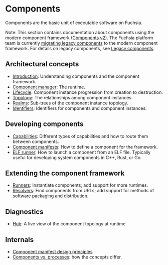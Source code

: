 # Components

Components are the basic unit of executable software on Fuchsia.

Note: This section contains documentation about components using the modern
component framework ([Components v2][glossary.components v2]). The Fuchsia
platform team is currently [migrating legacy components][migration] to the
modern component framework. For details on legacy components, see
[Legacy components][legacy-components].

## Architectural concepts

-   [Introduction](introduction.md): Understanding components and the component
    framework.
-   [Component manager](component_manager.md): The runtime.
-   [Lifecycle](lifecycle.md): Component instance progression from creation to
    destruction.
-   [Topology](topology.md): The relationships among component instances.
-   [Realms](realms.md): Sub-trees of the component instance topology.
-   [Identifiers](identifiers.md): Identifiers for components and
    component instances.

## Developing components

-   [Capabilities](capabilities/README.md): Different types of capabilities and
    how to route them between components.
-   [Component manifests](component_manifests.md): How to define a component for
    the framework.
-   [ELF runner](elf_runner.md): How to launch a component from an ELF file.
    Typically useful for developing system components in C++, Rust, or Go.

## Extending the component framework

-   [Runners](capabilities/runners.md): Instantiate components; add support for
    more runtimes.
-   [Resolvers](capabilities/resolvers.md): Find components from URLs; add
    support for methods of software packaging and distribution.

## Diagnostics

-   [Hub](hub.md): A live view of the component topology at runtime.

## Internals

-   [Component manifest design principles][rfc0093]
-   [Components vs. processes](components_vs_processes.md): how the concepts
    differ.

[glossary.components v1]: /docs/glossary/README.md#components-v1
[glossary.components v2]: /docs/glossary/README.md#components-v2
[legacy-components]: /docs/concepts/components/v1/README.md
[migration]: /docs/contribute/open_projects/components/migration.md
[rfc0093]: /docs/contribute/governance/rfcs/0093_component_manifest_design_principles.md
